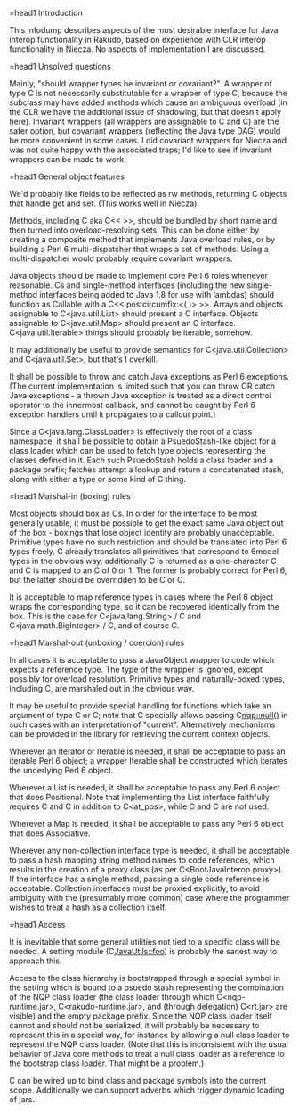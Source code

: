 =head1 Introduction

This infodump describes aspects of the most desirable interface for Java interop functionality in Rakudo, based on experience with CLR interop functionality in Niecza.  No aspects of implementation I<per se> are discussed. 

=head1 Unsolved questions

Mainly, "should wrapper types be invariant or covariant?".  A wrapper of type C<Subclass> is not necessarily substitutable for a wrapper of type C<Superclass>, because the subclass may have added methods which cause an ambiguous overload (in the CLR we have the additional issue of shadowing, but that doesn't apply here).  Invariant wrappers (all wrappers are assignable to C<JavaObject> and C<Any>) are the safer option, but covariant wrappers (reflecting the Java type DAG) would be more convenient in some cases.  I did covariant wrappers for Niecza and was not quite happy with the associated traps; I'd like to see if invariant wrappers can be made to work.

=head1 General object features

We'd probably like fields to be reflected as rw methods, returning C<Proxy> objects that handle get and set.  (This works well in Niecza).

Methods, including C<new> aka C<< <init> >>, should be bundled by short name and then turned into overload-resolving sets.  This can be done either by creating a composite method that implements Java overload rules, or by building a Perl 6 multi-dispatcher that wraps a set of methods.  Using a multi-dispatcher would probably require covariant wrappers.

Java objects should be made to implement core Perl 6 roles whenever reasonable.  C<MethodHandle>s and single-method interfaces (including the new single-method interfaces being added to Java 1.8 for use with lambdas) should function as Callable with a C<< postcircumfix:<( )> >>.  Arrays and objects assignable to C<java.util.List> should present a C<Positional> interface.  Objects assignable to C<java.util.Map> should present an C<Associative> interface.  C<java.util.Iterable> things should probably be iterable, somehow.

It may additionally be useful to provide semantics for C<java.util.Collection> and C<java.util.Set>, but that's I<probably> overkill.

It shall be possible to throw and catch Java exceptions as Perl 6 exceptions.  (The current implementation is limited such that you can throw OR catch Java exceptions - a thrown Java exception is treated as a direct control operator to the innermost callback, and cannot be caught by Perl 6 exception handlers until it propagates to a callout point.)

Since a C<java.lang.ClassLoader> is effectively the root of a class namespace, it shall be possible to obtain a PsuedoStash-like object for a class loader which can be used to fetch type objects representing the classes defined in it.  Each such PsuedoStash holds a class loader and a package prefix; fetches attempt a lookup and return a concatenated stash, along with either a type or some kind of C<Uninstantiatable> thing.

=head1 Marshal-in (boxing) rules

Most objects should box as C<JavaObject>s.  In order for the interface to be most generally usable, it must be possible to get the exact same Java object out of the box - boxings that lose object identity are probably unacceptable.  Primitive types have no such restriction and should be translated into Perl 6 types freely.  C<BootJavaObject> already translates all primitives that correspond to 6model types in the obvious way, additionally C<char> is returned as a one-character C<str> and C<boolean> is mapped to an C<int> of 0 or 1.  The former is probably correct for Perl 6, but the latter should be overridden to be C<True> or C<False>.

It is acceptable to map reference types in cases where the Perl 6 object wraps the corresponding type, so it can be recovered identically from the box.  This is the case for C<java.lang.String> / C<Str> and C<java.math.BigInteger> / C<Int>, and of course C<SixModelObject>.

=head1 Marshal-out (unboxing / coercion) rules

In all cases it is acceptable to pass a JavaObject wrapper to code which expects a reference type.  The type of the wrapper is ignored, except possibly for overload resolution.  Primitive types and naturally-boxed types, including C<SixModelObject>, are marshaled out in the obvious way.

It may be useful to provide special handling for functions which take an argument of type C<ThreadContext> or C<GlobalContext>; note that C<BootJavaInterop> specially allows passing C<nqp::null()> in such cases with an interpretation of "current".  Alternatively mechanisms can be provided in the library for retrieving the current context objects.

Wherever an Iterator or Iterable is needed, it shall be acceptable to pass an iterable Perl 6 object; a wrapper Iterable shall be constructed which iterates the underlying Perl 6 object.

Wherever a List is needed, it shall be acceptable to pass any Perl 6 object that does Positional.  Note that implementing the List interface faithfully requires C<splice> and C<elems> in addition to C<at_pos>, while C<exists> and C<delete> are not used.

Wherever a Map is needed, it shall be acceptable to pass any Perl 6 object that does Associative.

Wherever any non-collection interface type is needed, it shall be acceptable to pass a hash mapping string method names to code references, which results in the creation of a proxy class (as per C<BootJavaInterop.proxy>).  If the interface has a single method, passing a single code reference is acceptable.  Collection interfaces must be proxied explicitly, to avoid ambiguity with the (presumably more common) case where the programmer wishes to treat a hash as a collection itself.

=head1 Access

It is inevitable that some general utilities not tied to a specific class will be needed.  A setting module (C<JavaUtils::foo>) is probably the sanest way to approach this.

Access to the class hierarchy is bootstrapped through a special symbol in the setting which is bound to a psuedo stash representing the combination of the NQP class loader (the class loader through which C<nqp-runtime.jar>, C<rakudo-runtime.jar>, and (through delegation) C<rt.jar> are visible) and the empty package prefix.  Since the NQP class loader itself cannot and should not be serialized, it will probably be necessary to represent this in a special way, for instance by allowing a null class loader to represent the NQP class loader.  (Note that this is inconsistent with the usual behavior of Java core methods to treat a null class loader as a reference to the bootstrap class loader.  That might be a problem.)

C<use> can be wired up to bind class and package symbols into the current scope.  Additionally we can support adverbs which trigger dynamic loading of jars.